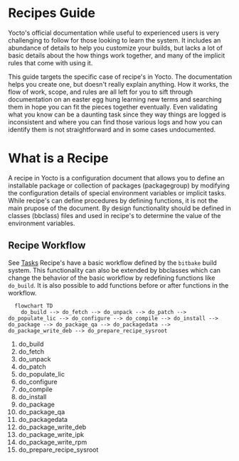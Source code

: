 # Recipes Guide

Yocto's official documentation while useful to experienced users is very challenging to follow for those looking to learn the system. It includes an abundance of details to help you customize your builds, but lacks a lot of basic details about the how things work together, and many of the implicit rules that come with using it.

This guide targets the specific case of recipe's in Yocto. The documentation helps you create one, but doesn't really explain anything. How it works, the flow of work, scope, and rules are all left for you to sift through documentation on an easter egg hung learning new terms and searching them in hope you can fit the pieces together eventually. Even validating what you know can be a daunting task since they way things are logged is inconsistent and where you can find those various logs and how you can identify them is not straightforward and in some cases undocumented.


# What is a Recipe

A recipe in Yocto is a configuration document that allows you to define an installable package or collection of packages (packagegroup) by modifying the configuration details of special environment variables or implicit tasks. While recipe's can define procedures by defining functions, it is not the main prupose of the document. By design functionality should be defined in classes (bbclass) files and used in recipe's to determine the value of the environment variables.

## Recipe Workflow
See [Tasks](https://docs.yoctoproject.org/dev/ref-manual/tasks.html#ref-tasks-install)
Recipe's have a basic workflow defined by the `bitbake` build system. This functionality can also be extended by bbclasses which can change the behavior of the basic workflow by redefining functions like `do_build`. It is also possible to add functions before or after functions in the workflow.

```mermaid
  flowchart TD
    do_build --> do_fetch --> do_unpack --> do_patch --> do_populate_lic --> do_configure --> do_compile --> do_install --> do_package --> do_package_qa --> do_packagedata --> do_package_write_deb --> do_prepare_recipe_sysroot
```



1. do_build 
2. do_fetch
3. do_unpack
4. do_patch
5. do_populate_lic
6. do_configure
8. do_compile
10. do_install
12. do_package
13. do_package_qa
14. do_packagedata
15. do_package_write_deb
16. do_package_write_ipk
17. do_package_write_rpm
18. do_prepare_recipe_sysroot
